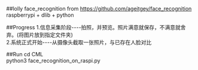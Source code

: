 ##lolly
face_recognition from https://github.com/ageitgey/face_recognition
raspberrypi + dlib + python    

##Progress
1.信息采集阶段----拍照，并预览。照片满意就保存，不满意就舍弃。(将图片放到指定文件夹)  
2.系统正式开始----从摄像头截取一张照片，与已存在人脸对比  

##Run
cd CML  
python3 face_recognition_on_raspi.py  
